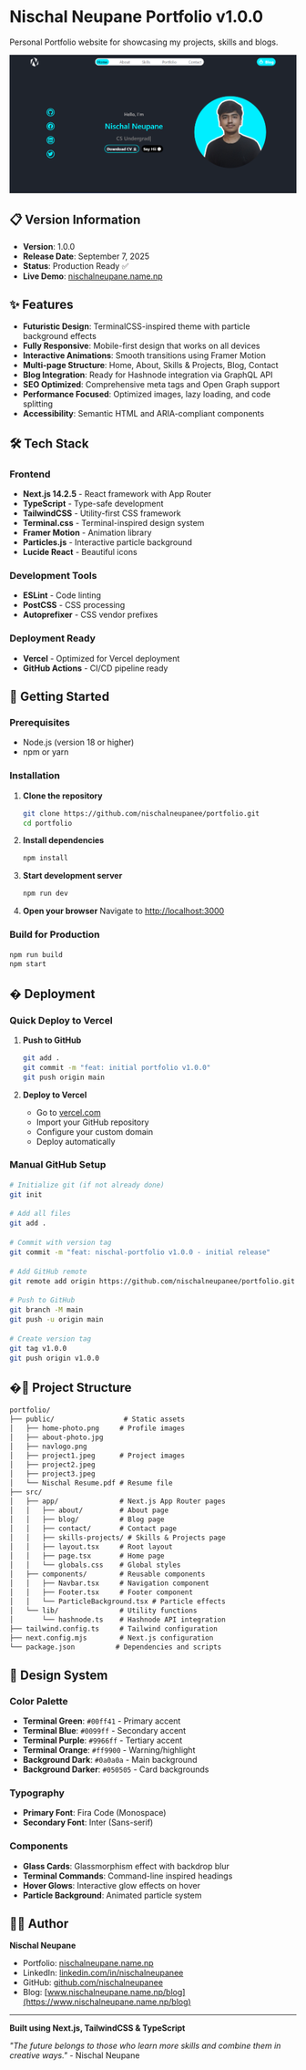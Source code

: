 # Nischal Neupane Portfolio v1.0.0 

Personal Portfolio website for showcasing my projects, skills and blogs.

![Portfolio Preview](./public/Website%20Profile.png)

## 📋 Version Information

- **Version**: 1.0.0
- **Release Date**: September 7, 2025
- **Status**: Production Ready ✅
- **Live Demo**: [nischalneupane.name.np](https://www.nischalneupane.name.np)

## ✨ Features

- **Futuristic Design**: TerminalCSS-inspired theme with particle background effects
- **Fully Responsive**: Mobile-first design that works on all devices
- **Interactive Animations**: Smooth transitions using Framer Motion
- **Multi-page Structure**: Home, About, Skills & Projects, Blog, Contact
- **Blog Integration**: Ready for Hashnode integration via GraphQL API
- **SEO Optimized**: Comprehensive meta tags and Open Graph support
- **Performance Focused**: Optimized images, lazy loading, and code splitting
- **Accessibility**: Semantic HTML and ARIA-compliant components

## 🛠 Tech Stack

### Frontend
- **Next.js 14.2.5** - React framework with App Router
- **TypeScript** - Type-safe development
- **TailwindCSS** - Utility-first CSS framework
- **Terminal.css** - Terminal-inspired design system
- **Framer Motion** - Animation library
- **Particles.js** - Interactive particle background
- **Lucide React** - Beautiful icons

### Development Tools
- **ESLint** - Code linting
- **PostCSS** - CSS processing
- **Autoprefixer** - CSS vendor prefixes

### Deployment Ready
- **Vercel** - Optimized for Vercel deployment
- **GitHub Actions** - CI/CD pipeline ready

## 🚀 Getting Started

### Prerequisites
- Node.js (version 18 or higher)
- npm or yarn

### Installation

1. **Clone the repository**
   ```bash
   git clone https://github.com/nischalneupanee/portfolio.git
   cd portfolio
   ```

2. **Install dependencies**
   ```bash
   npm install
   ```

3. **Start development server**
   ```bash
   npm run dev
   ```

4. **Open your browser**
   Navigate to [http://localhost:3000](http://localhost:3000)

### Build for Production

```bash
npm run build
npm start
```

## � Deployment

### Quick Deploy to Vercel

1. **Push to GitHub**
   ```bash
   git add .
   git commit -m "feat: initial portfolio v1.0.0"
   git push origin main
   ```

2. **Deploy to Vercel**
   - Go to [vercel.com](https://vercel.com)
   - Import your GitHub repository
   - Configure your custom domain
   - Deploy automatically

### Manual GitHub Setup

```bash
# Initialize git (if not already done)
git init

# Add all files
git add .

# Commit with version tag
git commit -m "feat: nischal-portfolio v1.0.0 - initial release"

# Add GitHub remote
git remote add origin https://github.com/nischalneupanee/portfolio.git

# Push to GitHub
git branch -M main
git push -u origin main

# Create version tag
git tag v1.0.0
git push origin v1.0.0
```

## �📁 Project Structure

```
portfolio/
├── public/                 # Static assets
│   ├── home-photo.png     # Profile images
│   ├── about-photo.jpg    
│   ├── navlogo.png        
│   ├── project1.jpeg      # Project images
│   ├── project2.jpeg      
│   ├── project3.jpeg      
│   └── Nischal Resume.pdf # Resume file
├── src/
│   ├── app/               # Next.js App Router pages
│   │   ├── about/         # About page
│   │   ├── blog/          # Blog page
│   │   ├── contact/       # Contact page
│   │   ├── skills-projects/ # Skills & Projects page
│   │   ├── layout.tsx     # Root layout
│   │   ├── page.tsx       # Home page
│   │   └── globals.css    # Global styles
│   ├── components/        # Reusable components
│   │   ├── Navbar.tsx     # Navigation component
│   │   ├── Footer.tsx     # Footer component
│   │   └── ParticleBackground.tsx # Particle effects
│   └── lib/               # Utility functions
│       └── hashnode.ts    # Hashnode API integration
├── tailwind.config.ts     # Tailwind configuration
├── next.config.mjs        # Next.js configuration
└── package.json          # Dependencies and scripts
```

## 🎨 Design System

### Color Palette
- **Terminal Green**: `#00ff41` - Primary accent
- **Terminal Blue**: `#0099ff` - Secondary accent  
- **Terminal Purple**: `#9966ff` - Tertiary accent
- **Terminal Orange**: `#ff9900` - Warning/highlight
- **Background Dark**: `#0a0a0a` - Main background
- **Background Darker**: `#050505` - Card backgrounds

### Typography
- **Primary Font**: Fira Code (Monospace)
- **Secondary Font**: Inter (Sans-serif)

### Components
- **Glass Cards**: Glassmorphism effect with backdrop blur
- **Terminal Commands**: Command-line inspired headings
- **Hover Glows**: Interactive glow effects on hover
- **Particle Background**: Animated particle system

## 👨‍💻 Author

**Nischal Neupane**
- Portfolio: [nischalneupane.name.np](https://www.nischalneupane.name.np)
- LinkedIn: [linkedin.com/in/nischalneupanee](https://www.linkedin.com/in/nischalneupanee/)
- GitHub: [github.com/nischalneupanee](https://github.com/nischalneupanee)
- Blog: [www.nischalneupane.name.np/blog](https://www.nischalneupane.name.np/blog)

---

**Built using Next.js, TailwindCSS & TypeScript**

*"The future belongs to those who learn more skills and combine them in creative ways."* - Nischal Neupane
